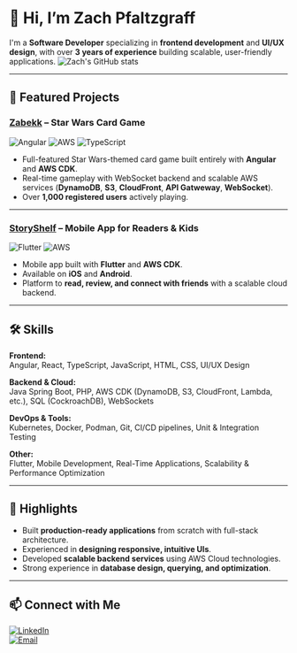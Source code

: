 # 👋 Hi, I’m Zach Pfaltzgraff

I'm a **Software Developer** specializing in **frontend development** and **UI/UX design**, with over **3 years of experience** building scalable, user-friendly applications.
![Zach's GitHub stats](https://github-readme-stats.vercel.app/api?username=ZachPfaltzgraff&show_icons=true&theme=radical)

---

## 🚀 Featured Projects

### [Zabekk](https://zabekk.com) – Star Wars Card Game
![Angular](https://img.shields.io/badge/Angular-DD0031?logo=angular&logoColor=white)
![AWS](https://img.shields.io/badge/AWS-232F3E?logo=amazon-aws&logoColor=white)
![TypeScript](https://img.shields.io/badge/TypeScript-3178C6?logo=typescript&logoColor=white)

- Full-featured Star Wars-themed card game built entirely with **Angular** and **AWS CDK**.
- Real-time gameplay with WebSocket backend and scalable AWS services (**DynamoDB**, **S3**, **CloudFront**, **API Gatweway**, **WebSocket**).
- Over **1,000 registered users** actively playing.

---

### [StoryShelf](https://storyshelf.org/links) – Mobile App for Readers & Kids
![Flutter](https://img.shields.io/badge/Flutter-02569B?logo=flutter&logoColor=white)
![AWS](https://img.shields.io/badge/AWS-232F3E?logo=amazon-aws&logoColor=white)

- Mobile app built with **Flutter** and **AWS CDK**.
- Available on **iOS** and **Android**.
- Platform to **read, review, and connect with friends** with a scalable cloud backend.

---

## 🛠 Skills

**Frontend:**  
Angular, React, TypeScript, JavaScript, HTML, CSS, UI/UX Design  

**Backend & Cloud:**  
Java Spring Boot, PHP, AWS CDK (DynamoDB, S3, CloudFront, Lambda, etc.), SQL (CockroachDB), WebSockets  

**DevOps & Tools:**  
Kubernetes, Docker, Podman, Git, CI/CD pipelines, Unit & Integration Testing  

**Other:**  
Flutter, Mobile Development, Real-Time Applications, Scalability & Performance Optimization  

---

## 🌟 Highlights

- Built **production-ready applications** from scratch with full-stack architecture.  
- Experienced in **designing responsive, intuitive UIs**.  
- Developed **scalable backend services** using AWS Cloud technologies.  
- Strong experience in **database design, querying, and optimization**.  

---

## 📫 Connect with Me

[![LinkedIn](https://img.shields.io/badge/LinkedIn-Zach%20Pfaltzgraff-0077B5?logo=linkedin&logoColor=white)](https://www.linkedin.com/in/zach-pfaltzgraff-45769b2a5/)  
[![Email](https://img.shields.io/badge/Email-zachpfaltzgraff@gmail.com-D14836?logo=gmail&logoColor=white)](mailto:zachpfaltzgraff@gmail.com)

